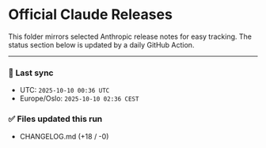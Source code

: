 # Official Claude Releases

This folder mirrors selected Anthropic release notes for easy tracking.
The status section below is updated by a daily GitHub Action.


---

<!-- sync-status:start -->

### 🔄 Last sync
- UTC: `2025-10-10 00:36 UTC`
- Europe/Oslo: `2025-10-10 02:36 CEST`

### ✅ Files updated this run

- CHANGELOG.md (+18 / -0)<!-- sync-status:end -->




















































